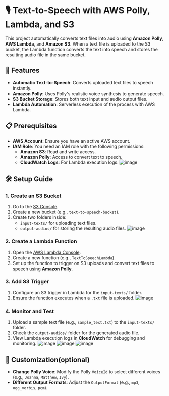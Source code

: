 # 🎙️ Text-to-Speech with AWS Polly, Lambda, and S3

This project automatically converts text files into audio using **Amazon Polly**, **AWS Lambda**, and **Amazon S3**. When a text file is uploaded to the S3 bucket, the Lambda function converts the text into speech and stores the resulting audio file in the same bucket.

## 🚀 Features

- **Automatic Text-to-Speech**: Converts uploaded text files to speech instantly.
- **Amazon Polly**: Uses Polly's realistic voice synthesis to generate speech.
- **S3 Bucket Storage**: Stores both text input and audio output files.
- **Lambda Automation**: Serverless execution of the process with AWS Lambda.
  
## 📋 Prerequisites

- **AWS Account**: Ensure you have an active AWS account.
- **IAM Role**: You need an IAM role with the following permissions:
  - **Amazon S3**: Read and write access.
  - **Amazon Polly**: Access to convert text to speech.
  - **CloudWatch Logs**: For Lambda execution logs.
 ![image](https://github.com/user-attachments/assets/4558b4a7-28bc-4fff-be14-4f437ec830a8)


## 🛠️ Setup Guide

### 1. Create an S3 Bucket
1. Go to the [S3 Console](https://s3.console.aws.amazon.com/s3/).
2. Create a new bucket (e.g., `text-to-speech-bucket`).
3. Create two folders inside:
   - `input-texts/` for uploading text files.
   - `output-audios/` for storing the resulting audio files.
![image](https://github.com/user-attachments/assets/6626f935-1374-44e1-be07-de7ce5b637da)

### 2. Create a Lambda Function
1. Open the [AWS Lambda Console](https://console.aws.amazon.com/lambda/).
2. Create a new function (e.g., `TextToSpeechLambda`).
3. Set up the function to trigger on S3 uploads and convert text files to speech using **Amazon Polly**.


### 3. Add S3 Trigger
1. Configure an S3 trigger in Lambda for the `input-texts/` folder.
2. Ensure the function executes when a `.txt` file is uploaded.
![image](https://github.com/user-attachments/assets/97ccda2c-c846-4c05-bcc7-6b9157a0005a)

### 4. Monitor and Test
1. Upload a sample text file (e.g., `sample_text.txt`) to the `input-texts/` folder.
2. Check the `output-audios/` folder for the generated audio file.
3. View Lambda execution logs in **CloudWatch** for debugging and monitoring.
![image](https://github.com/user-attachments/assets/6c6c4202-857f-4f40-8d9b-22b45d7865a2)
![image](https://github.com/user-attachments/assets/2e5717de-a075-4ac7-be01-fa4465c01063)
![image](https://github.com/user-attachments/assets/1ef16324-0862-4b39-bdb3-6f722a5f1928)


## 📝 Customization(optional)

- **Change Polly Voice**: Modify the Polly `VoiceId` to select different voices (e.g., `Joanna`, `Matthew`, `Ivy`).
- **Different Output Formats**: Adjust the `OutputFormat` (e.g., `mp3`, `ogg_vorbis`, `pcm`).
